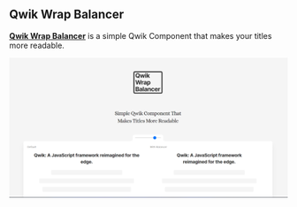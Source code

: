 ## Qwik Wrap Balancer

[**Qwik Wrap Balancer**](https://react-wrap-balancer.vercel.app) is a simple Qwik Component that makes your titles more readable.

![](.github/demo.png)